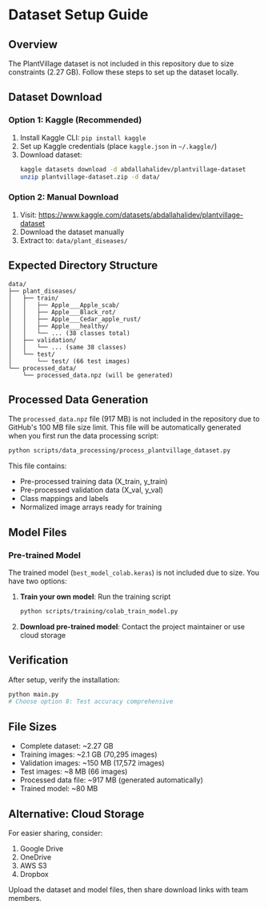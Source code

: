 # Dataset Setup Guide

## Overview
The PlantVillage dataset is not included in this repository due to size constraints (2.27 GB). Follow these steps to set up the dataset locally.

## Dataset Download

### Option 1: Kaggle (Recommended)
1. Install Kaggle CLI: `pip install kaggle`
2. Set up Kaggle credentials (place `kaggle.json` in `~/.kaggle/`)
3. Download dataset:
   ```bash
   kaggle datasets download -d abdallahalidev/plantvillage-dataset
   unzip plantvillage-dataset.zip -d data/
   ```

### Option 2: Manual Download
1. Visit: https://www.kaggle.com/datasets/abdallahalidev/plantvillage-dataset
2. Download the dataset manually
3. Extract to: `data/plant_diseases/`

## Expected Directory Structure
```
data/
├── plant_diseases/
│   ├── train/
│   │   ├── Apple___Apple_scab/
│   │   ├── Apple___Black_rot/
│   │   ├── Apple___Cedar_apple_rust/
│   │   ├── Apple___healthy/
│   │   └── ... (38 classes total)
│   ├── validation/
│   │   └── ... (same 38 classes)
│   └── test/
│       └── test/ (66 test images)
└── processed_data/
    └── processed_data.npz (will be generated)
```

## Processed Data Generation

The `processed_data.npz` file (917 MB) is not included in the repository due to GitHub's 100 MB file size limit. This file will be automatically generated when you first run the data processing script:

```bash
python scripts/data_processing/process_plantvillage_dataset.py
```

This file contains:
- Pre-processed training data (X_train, y_train)
- Pre-processed validation data (X_val, y_val) 
- Class mappings and labels
- Normalized image arrays ready for training

## Model Files

### Pre-trained Model
The trained model (`best_model_colab.keras`) is not included due to size. You have two options:

1. **Train your own model**: Run the training script
   ```bash
   python scripts/training/colab_train_model.py
   ```

2. **Download pre-trained model**: Contact the project maintainer or use cloud storage

## Verification

After setup, verify the installation:
```bash
python main.py
# Choose option 8: Test accuracy comprehensive
```

## File Sizes
- Complete dataset: ~2.27 GB
- Training images: ~2.1 GB (70,295 images)
- Validation images: ~150 MB (17,572 images)
- Test images: ~8 MB (66 images)
- Processed data file: ~917 MB (generated automatically)
- Trained model: ~80 MB

## Alternative: Cloud Storage
For easier sharing, consider:
1. Google Drive
2. OneDrive
3. AWS S3
4. Dropbox

Upload the dataset and model files, then share download links with team members.